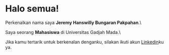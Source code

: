 # Halo semua! 

Perkenalkan nama saya **Jeremy Hanswilly Bungaran Pakpahan**.\

Saya seorang **Mahasiswa** di Universitas Gadjah Mada.\

Jika kamu tertarik untuk berkenalan denganku, silakan ikuti akun [Linkedin]([https://www.linkedin.com/in/gilang-adhan/](https://www.linkedin.com/in/jeremy-hanswilly-b-p-09860a1b5)https://www.linkedin.com/in/jeremy-hanswilly-b-p-09860a1b5)ku ya.
